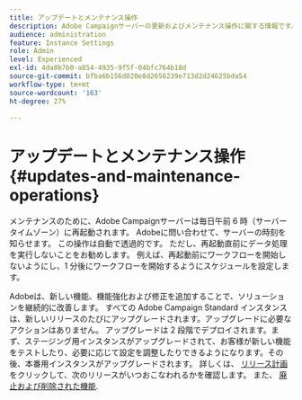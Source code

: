 ```yaml
---
title: アップデートとメンテナンス操作
description: Adobe Campaignサーバーの更新およびメンテナンス操作に関する情報です。
audience: administration
feature: Instance Settings
role: Admin
level: Experienced
exl-id: 4da0b7b0-a854-4935-9f5f-04bfc764b18d
source-git-commit: bfba6b156d020e8d2656239e713d2d24625bda54
workflow-type: tm+mt
source-wordcount: '163'
ht-degree: 27%

---
```


# アップデートとメンテナンス操作{#updates-and-maintenance-operations}

メンテナンスのために、Adobe Campaignサーバーは毎日午前 6 時（サーバータイムゾーン）に再起動されます。 Adobeに問い合わせて、サーバーの時刻を知らせます。 この操作は自動で透過的です。 ただし、再起動直前にデータ処理を実行しないことをお勧めします。 例えば、再起動前にワークフローを開始しないようにし、1 分後にワークフローを開始するようにスケジュールを設定します。

Adobeは、新しい機能、機能強化および修正を追加することで、ソリューションを継続的に改善します。 すべての Adobe Campaign Standard インスタンスは、新しいリリースのたびにアップグレードされます。アップグレードに必要なアクションはありません。 アップグレードは 2 段階でデプロイされます。まず、ステージング用インスタンスがアップグレードされて、お客様が新しい機能をテストしたり、必要に応じて設定を調整したりできるようになります。その後、本番用インスタンスがアップグレードされます。 詳しくは、 [リリース計画](https://helpx.adobe.com/jp/campaign/kb/acs-release-planning.html) をクリックして、次のリリースがいつおこなわれるかを確認します。 また、 [廃止および削除された機能](../../rn/using/deprecated-features.md).
